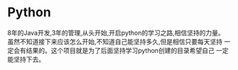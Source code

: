 # Python
   
   8年的Java开发,3年的管理,从头开始,开启python的学习之路,相信坚持的力量。
   虽然不知道接下来应该怎么开始,不知道自己能坚持多久,但是相信只要每天坚持
   一定会有结果的。这个项目就是为了后面坚持学习python创建的目录希望自己
   一定能坚持下去。
   

